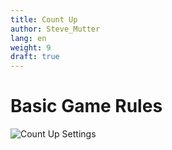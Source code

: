 ```yaml
---
title: Count Up
author: Steve_Mutter
lang: en
weight: 9
draft: true
---
```


# Basic Game Rules



![Count Up Settings](/game-settings/images/countup.png)

